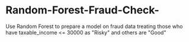 # Random-Forest-Fraud-Check-
Use Random Forest to prepare a model on fraud data 
treating those who have taxable_income <= 30000 as "Risky" and others are "Good"
